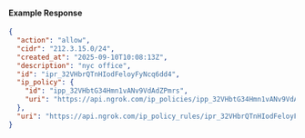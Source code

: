 <!-- Code generated for API Clients. DO NOT EDIT. -->

#### Example Response

```json
{
  "action": "allow",
  "cidr": "212.3.15.0/24",
  "created_at": "2025-09-10T10:08:13Z",
  "description": "nyc office",
  "id": "ipr_32VHbrQTnHIodFeloyFyNcq6dd4",
  "ip_policy": {
    "id": "ipp_32VHbtG34Hmn1vANv9VdAdZPmrs",
    "uri": "https://api.ngrok.com/ip_policies/ipp_32VHbtG34Hmn1vANv9VdAdZPmrs"
  },
  "uri": "https://api.ngrok.com/ip_policy_rules/ipr_32VHbrQTnHIodFeloyFyNcq6dd4"
}
```
